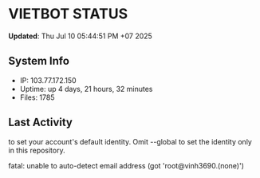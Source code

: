 # VIETBOT STATUS
**Updated**: Thu Jul 10 05:44:51 PM +07 2025

## System Info
- IP: 103.77.172.150
- Uptime: up 4 days, 21 hours, 32 minutes
- Files: 1785

## Last Activity

to set your account's default identity.
Omit --global to set the identity only in this repository.

fatal: unable to auto-detect email address (got 'root@vinh3690.(none)')
